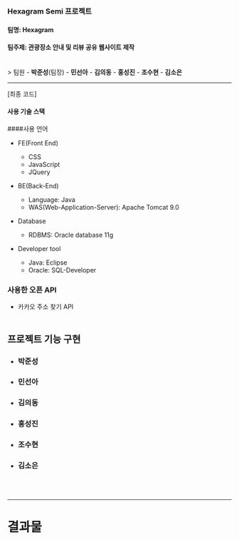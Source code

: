 ### Hexagram Semi 프로젝트

#### 팀명: <b>Hexagram</b>

#### 팀주제: 관광장소 안내 및 리뷰 공유 웹사이트 제작
<br>
>  팀원
  - <b>박준성</b>(팀장)
  - <b>민선아</b>
  - <b>김의동</b>
  - <b>홍성진</b>
  - <b>조수현</b>
  - <b>김소은</b>
<br><hr>
  [최종 코드]
<br>

#### 사용 기술 스택

####사용 언어

- FE(Front End)
   	- CSS
   	- JavaScript
   	- JQuery

- BE(Back-End)
   	- Language: Java
   	- WAS(Web-Application-Server): Apache Tomcat 9.0

- Database
   - RDBMS: Oracle database 11g

- Developer tool
   - Java: Eclipse
   - Oracle: SQL-Developer


### 사용한 오픈 API
  - 카카오 주소 찾기 API
<br><br>

## 프로젝트 기능 구현

- ### **박준성**

- ### **민선아**
      
- ### **김의동**
  
- ### **홍성진**
  
- ### **조수현**

- ### **김소은**
 
<br><br><hr>
# 결과물
